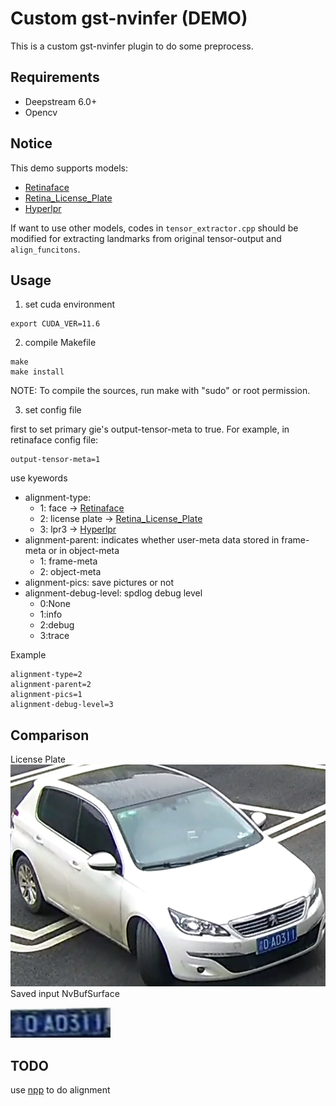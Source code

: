 # Custom gst-nvinfer (DEMO)
This is a custom gst-nvinfer plugin to do some preprocess.

## Requirements
+ Deepstream 6.0+
+ Opencv

## Notice
This demo supports models:
+ [Retinaface](https://github.com/wang-xinyu/tensorrtx/tree/master/retinaface)
+ [Retina_License_Plate](https://github.com/gm19900510/Pytorch_Retina_License_Plate)
+ [Hyperlpr](https://github.com/szad670401/HyperLPR)

If want to use other models, codes in `tensor_extractor.cpp` should be modified for extracting landmarks from original tensor-output and `align_funcitons`.

## Usage
1. set cuda environment

```
export CUDA_VER=11.6
```
2. compile Makefile

```
make
make install
```
NOTE: To compile the sources, run make with "sudo" or root permission.

3. set config file

first to set primary gie's output-tensor-meta to true. For example, in retinaface config file:
```
output-tensor-meta=1
```

use kyewords
+ alignment-type: 
  + 1: face -> [Retinaface](https://github.com/wang-xinyu/tensorrtx/tree/master/retinaface)
  + 2: license plate -> [Retina_License_Plate](https://github.com/gm19900510/Pytorch_Retina_License_Plate)
  + 3: lpr3 -> [Hyperlpr](https://github.com/szad670401/HyperLPR)
+ alignment-parent: indicates whether user-meta data stored in frame-meta or in object-meta
  + 1: frame-meta
  + 2: object-meta
+ alignment-pics: save pictures or not
+ alignment-debug-level: spdlog debug level
  + 0:None
  + 1:info
  + 2:debug
  + 3:trace


Example
```
alignment-type=2
alignment-parent=2
alignment-pics=1
alignment-debug-level=3
```


## Comparison
License Plate
![car](./car.png)
Saved input NvBufSurface

![plate](plate.png)

## TODO
use [npp](https://docs.nvidia.com/cuda/npp/group__affine__transform.html#ga5e722e6c67349032d4cacda4a696c237) to do alignment